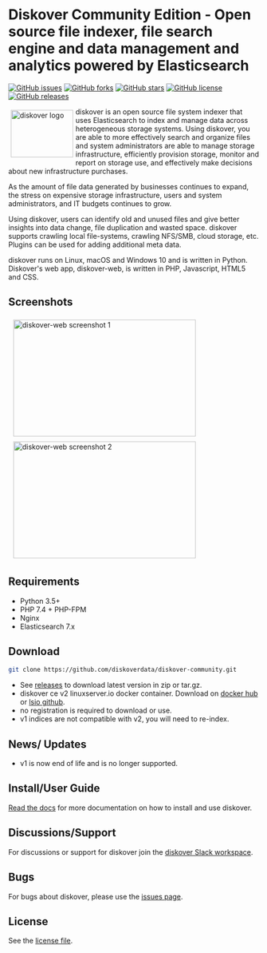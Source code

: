 # Diskover Community Edition - Open source file indexer, file search engine and data management and analytics powered by Elasticsearch

[![GitHub issues](https://img.shields.io/github/issues/diskoverdata/diskover-community)](https://github.com/diskoverdata/diskover-community/issues)
[![GitHub forks](https://img.shields.io/github/forks/diskoverdata/diskover-community)](https://github.com/diskoverdata/diskover-community/network)
[![GitHub stars](https://img.shields.io/github/stars/diskoverdata/diskover-community)](https://github.com/diskoverdata/diskover-community/stargazers)
[![GitHub license](https://img.shields.io/github/license/diskoverdata/diskover-community)](https://github.com/diskoverdata/diskover-community/blob/master/LICENSE)
[![GitHub releases](https://img.shields.io/github/release/diskoverdata/diskover-community)](https://github.com/diskoverdata/diskover-community/releases)

<img align="left" width="125" height="95" src="http://www.diskoverdata.com/wp-content/uploads/2019/09/diskover.png" hspace="5" vspace="5" alt="diskover logo">

diskover is an open source file system indexer that uses Elasticsearch to index and manage data across heterogeneous storage systems. Using diskover, you are able to more effectively search and organize files and system administrators are able to manage storage infrastructure, efficiently provision storage, monitor and report on storage use, and effectively make decisions about new infrastructure purchases.

As the amount of file data generated by businesses continues to expand, the stress on expensive storage infrastructure, users and system administrators, and IT budgets continues to grow.

Using diskover, users can identify old and unused files and give better insights into data change, file duplication and wasted space. diskover supports crawling local file-systems, crawling NFS/SMB, cloud storage, etc. Plugins can be used for adding additional meta data.

diskover runs on Linux, macOS and Windows 10 and is written in Python. Diskover's web app, diskover-web, is written in PHP, Javascript, HTML5 and CSS.

## Screenshots
<p align="left">
<img width="366" height="234" src="http://www.diskoverdata.com/wp-content/uploads/2021/10/diskover_v2_ce_screenshot1.png" hspace="10" vspace="5" alt="diskover-web screenshot 1">
<img width="366" height="234" src="http://www.diskoverdata.com/wp-content/uploads/2021/10/diskover_v2_ce_screenshot2.png" hspace="10" vspace="5" alt="diskover-web screenshot 2">
</p>

## Requirements
- Python 3.5+
- PHP 7.4 + PHP-FPM
- Nginx
- Elasticsearch 7.x

## Download
```sh
git clone https://github.com/diskoverdata/diskover-community.git
```
- See [releases](https://github.com/diskoverdata/diskover-community/releases) to download latest version in zip or tar.gz. 
- diskover ce v2 linuxserver.io docker container. Download on [docker hub](https://hub.docker.com/r/linuxserver/diskover) or [lsio github](https://github.com/linuxserver/docker-diskover).
- no registration is required to download or use.
- v1 indices are not compatible with v2, you will need to re-index.

## News/ Updates
- v1 is now end of life and is no longer supported.

## Install/User Guide

[Read the docs](https://docs.diskoverdata.com/) for more documentation on how to install and use diskover.

## Discussions/Support

For discussions or support for diskover join the [diskover Slack workspace](https://join.slack.com/t/diskoverworkspace/shared_invite/enQtNzQ0NjE1Njk5MjIyLWI4NWQ0MjFhYzQyMTRhMzk4NTQ3YjBlYjJiMDk1YWUzMTZmZjI1MTdhYTA3NzAzNTU0MDc5NDA2ZDI4OWRiMjM).

## Bugs

For bugs about diskover, please use the [issues page](https://github.com/diskoverdata/diskover-community/issues).

## License

See the [license file](https://github.com/diskoverdata/diskover-community/blob/master/LICENSE).

